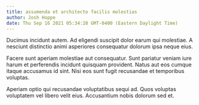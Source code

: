 ```yaml
---
title: assumenda et architecto facilis molestias
author: Josh Hoppe
date: Thu Sep 16 2021 05:34:28 GMT-0400 (Eastern Daylight Time)
---
```

Ducimus incidunt autem. Ad eligendi suscipit dolor earum qui molestiae. A nesciunt distinctio animi asperiores consequatur dolorum ipsa neque eius.

 Facere sunt aperiam molestiae aut consequatur. Sunt pariatur veniam iure harum et perferendis incidunt quisquam provident. Natus aut eos cumque itaque accusamus id sint. Nisi eos sunt fugit recusandae et temporibus voluptas.

 Aperiam optio qui recusandae voluptatibus sequi ad. Quos voluptas voluptatem vel libero velit eius. Accusantium nobis dolorum sed et.